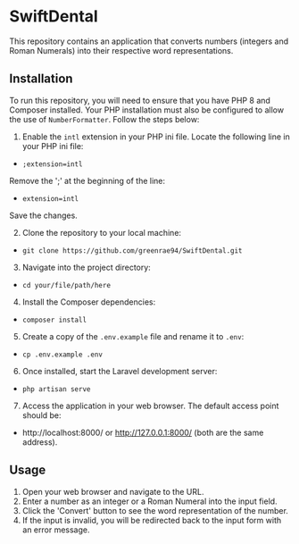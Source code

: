 # SwiftDental

This repository contains an application that converts numbers (integers and Roman Numerals) into their respective word representations.

## Installation

To run this repository, you will need to ensure that you have PHP 8 and Composer installed. Your PHP installation must also be configured to allow the use of `NumberFormatter`. Follow the steps below:

1. Enable the `intl` extension in your PHP ini file. Locate the following line in your PHP ini file:
- `;extension=intl`

Remove the ';' at the beginning of the line:
- `extension=intl`

Save the changes.

2. Clone the repository to your local machine:
- `git clone https://github.com/greenrae94/SwiftDental.git`


3. Navigate into the project directory:
- `cd your/file/path/here`

4. Install the Composer dependencies:
- `composer install`

5. Create a copy of the `.env.example` file and rename it to `.env`:
- `cp .env.example .env`


6. Once installed, start the Laravel development server:
- `php artisan serve`


7. Access the application in your web browser. The default access point should be:
- http://localhost:8000/ or http://127.0.0.1:8000/ (both are the same address).

## Usage

1. Open your web browser and navigate to the URL.
2. Enter a number as an integer or a Roman Numeral into the input field.
3. Click the 'Convert' button to see the word representation of the number.
4. If the input is invalid, you will be redirected back to the input form with an error message.
